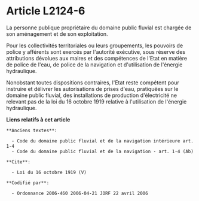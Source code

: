 # Article L2124-6

La personne publique propriétaire du domaine public fluvial est chargée de son aménagement et de son exploitation. 

Pour les collectivités territoriales ou leurs groupements, les pouvoirs de police y afférents sont exercés par l'autorité
exécutive, sous réserve des attributions dévolues aux maires et des compétences de l'Etat en matière de police de l'eau, de
police de la navigation et d'utilisation de l'énergie hydraulique. 

Nonobstant toutes dispositions contraires, l'Etat reste compétent pour instruire et délivrer les autorisations de prises
d'eau, pratiquées sur le domaine public fluvial, des installations de production d'électricité ne relevant pas de la loi du
16 octobre 1919 relative à l'utilisation de l'énergie hydraulique.

**Liens relatifs à cet article**

	**Anciens textes**:

	  - Code du domaine public fluvial et de la navigation intérieure art. 1-4
	  - Code du domaine public fluvial et de la navigation - art. 1-4 (Ab)

	**Cite**:

	  - Loi du 16 octobre 1919 (V)

	**Codifié par**:

	  - Ordonnance 2006-460 2006-04-21 JORF 22 avril 2006
